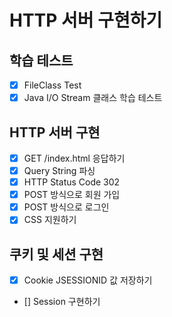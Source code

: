 # HTTP 서버 구현하기
## 학습 테스트
- [x] FileClass Test
- [x] Java I/O Stream 클래스 학습 테스트

## HTTP 서버 구현
- [x] GET /index.html 응답하기
- [x] Query String 파싱
- [x] HTTP Status Code 302
- [x] POST 방식으로 회원 가입
- [x] POST 방식으로 로그인
- [x] CSS 지원하기 

## 쿠키 및 세션 구현
- [x] Cookie JSESSIONID 값 저장하기
- [] Session 구현하기
